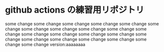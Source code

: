 # github actions の練習用リポジトリ

some change
some change
some change
some change
some change
some change
some change
some change
some change
some change
some change
some change
some change
some change
some change
some change
some change
some change
some change
some change
some change
some change
version:aaaaaaaa
